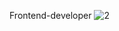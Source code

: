 Frontend-developer
![2](https://github.com/user-attachments/assets/ca10af9b-c7ba-4f63-9608-b03137f1739a)
